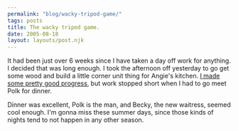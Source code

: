 ```yaml
---
permalink: "blog/wacky-tripod-game/"
tags: posts
title: The wacky tripod game.
date: 2005-08-18
layout: layouts/post.njk
---
```


It had been just over 6 weeks since I have taken a day off work for anything. I decided that was long enough. I took the afternoon off yesterday to go get some wood and build a little corner unit thing for Angie's kitchen. [I made some pretty good progress][1], but work stopped short when I had to go meet Polk for dinner. 

Dinner was excellent, Polk is the man, and Becky, the new waitress, seemed cool enough. I'm gonna miss these summer days, since those kinds of nights tend to not happen in any other season.

 [1]: http://www.tim.cx/mob/big.php?img=52&pg=1